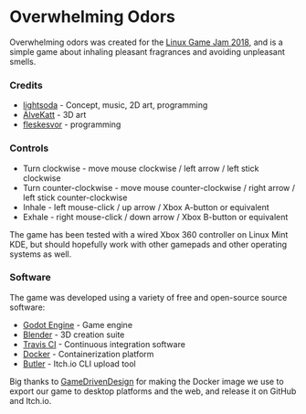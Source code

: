 # Overwhelming Odors

Overwhelming odors was created for the [Linux Game Jam 2018](https://itch.io/jam/linux-game-jam-2018), and is a simple game about inhaling pleasant fragrances and avoiding unpleasant smells.

### Credits

- [lightsoda](https://github.com/lightsoda) - Concept, music, 2D art, programming
- [ÄlveKatt](https://github.com/AlveKatt) - 3D art
- [fleskesvor](https://github.com/fleskesvor) - programming

### Controls

- Turn clockwise - move mouse clockwise / left arrow / left stick clockwise
- Turn counter-clockwise - move mouse counter-clockwise / right arrow / left stick counter-clockwise
- Inhale - left mouse-click / up arrow / Xbox A-button or equivalent
- Exhale - right mouse-click / down arrow / Xbox B-button or equivalent

The game has been tested with a wired Xbox 360 controller on Linux Mint KDE, but should hopefully work with other gamepads and other operating systems as well.

### Software

The game was developed using a variety of free and open-source source software:

- [Godot Engine](https://godotengine.org/) - Game engine
- [Blender](https://godotengine.org/) - 3D creation suite
- [Travis CI](https://travis-ci.org/) - Continuous integration software
- [Docker](https://www.docker.com/) - Containerization platform
- [Butler](https://itch.io/docs/butler/) - Itch.io CLI upload tool

Big thanks to [GameDrivenDesign](https://github.com/GameDrivenDesign/docker-godot-export) for making the Docker image we use to export our game to desktop platforms and the web, and release it on GitHub and Itch.io.
